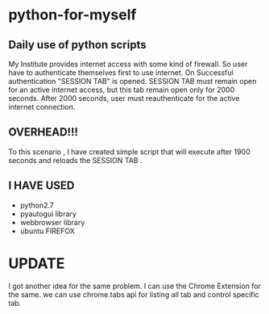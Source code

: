 # python-for-myself
Daily use of python scripts
-----
My Institute provides internet access with some kind of firewall. So user have to authenticate themselves first to use internet. On Successful authentication "SESSION TAB" is opened. 
SESSION TAB must remain open for an active internet access, but this tab remain open only for 2000 seconds.
After 2000 seconds, user must reauthenticate for the active internet connection.

OVERHEAD!!!
------
To this scenario , I have created simple script that will execute after 1900 seconds and reloads the SESSION TAB . 

I HAVE USED
---
* python2.7
* pyautogui library
* webbrowser library
* ubuntu FIREFOX


# UPDATE

I got another idea for the same problem. I can use the Chrome Extension for the same. 
we can use chrome.tabs api for listing all tab and control specific tab.

